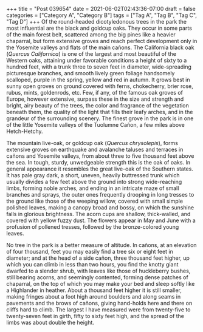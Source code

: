 +++
title = "Post 039654"
date = 2021-06-02T02:43:36-07:00
draft = false
categories = ["Category A", "Category B"]
tags = ["Tag A", "Tag B", "Tag C", "Tag D"]
+++
Of the round-headed dicotyledonous trees in the park the most influential are the black and goldcup oaks. They occur in some parts of the main forest belt, scattered among the big pines like a heavier chaparral, but form extensive groves and reach perfect development only in the Yosemite valleys and flats of the main cañons. The California black oak (_Quercus Californica_) is one of the largest and most beautiful of the Western oaks, attaining under favorable conditions a height of sixty to a hundred feet, with a trunk three to seven feet in diameter, wide-spreading picturesque branches, and smooth lively green foliage handsomely scalloped, purple in the spring, yellow and red in autumn. It grows best in sunny open groves on ground covered with ferns, chokecherry, brier rose, rubus, mints, goldenrods, etc. Few, if any, of the famous oak groves of Europe, however extensive, surpass these in the size and strength and bright, airy beauty of the trees, the color and fragrance of the vegetation beneath them, the quality of the light that fills their leafy arches, and in the grandeur of the surrounding scenery. The finest grove in the park is in one of the little Yosemite valleys of the Tuolumne Cañon, a few miles above Hetch-Hetchy.

The mountain live-oak, or goldcup oak (_Quercus chrysolepis_), forms extensive groves on earthquake and avalanche taluses and terraces in cañons and Yosemite valleys, from about three to five thousand feet above the sea. In tough, sturdy, unwedgeable strength this is the oak of oaks. In general appearance it resembles the great live-oak of the Southern states. It has pale gray dark, a short, uneven, heavily buttressed trunk which usually divides a few feet above the ground into strong wide-reaching limbs, forming noble arches, and ending in an intricate maze of small branches and sprays, the outer ones frequently drooping in long tresses to the ground like those of the weeping willow, covered with small simple polished leaves, making a canopy broad and bossy, on which the sunshine falls in glorious brightness. The acorn cups are shallow, thick-walled, and covered with yellow fuzzy dust. The flowers appear in May and June with a profusion of pollened tresses, followed by the bronze-colored young leaves.

No tree in the park is a better measure of altitude. In cañons, at an elevation of four thousand, feet you may easily find a tree six or eight feet in diameter; and at the head of a side cañon, three thousand feet higher, up which you can climb in less than two hours, you find the knotty giant dwarfed to a slender shrub, with leaves like those of huckleberry bushes, still bearing acorns, and seemingly contented, forming dense patches of chaparral, on the top of which you may make your bed and sleep softly like a Highlander in heather. About a thousand feet higher it is still smaller, making fringes about a foot high around boulders and along seams in pavements and the brows of cañons, giving hand-holds here and there on cliffs hard to climb. The largest I have measured were from twenty-five to twenty-seven feet in girth, fifty to sixty feet high, and the spread of the limbs was about double the height.
